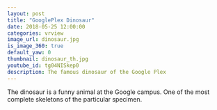 ```yaml
---
layout: post
title: "GooglePlex Dinosaur"
date: 2018-05-25 12:00:00
categories: vrview
image_url: dinosaur.jpg
is_image_360: true
default_yaw: 0
thumbnail: dinosaur_th.jpg
youtube_id: tg04NISkep0
description: The famous dinosaur of the Google Plex
---
```

The dinosaur is a funny animal at the Google campus. One of the most complete skeletons of the particular specimen.
